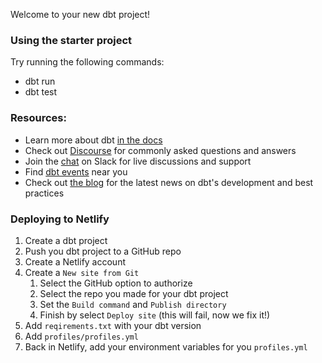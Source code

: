Welcome to your new dbt project!

### Using the starter project

Try running the following commands:
- dbt run
- dbt test


### Resources:
- Learn more about dbt [in the docs](https://docs.getdbt.com/docs/introduction)
- Check out [Discourse](https://discourse.getdbt.com/) for commonly asked questions and answers
- Join the [chat](http://slack.getdbt.com/) on Slack for live discussions and support
- Find [dbt events](https://events.getdbt.com) near you
- Check out [the blog](https://blog.getdbt.com/) for the latest news on dbt's development and best practices


### Deploying to Netlify
1. Create a dbt project
1. Push you dbt project to a GitHub repo
1. Create a Netlify account
1. Create a `New site from Git`
	1. Select the GitHub option to authorize
	1. Select the repo you made for your dbt project
	1. Set the `Build command` and `Publish directory`
	1. Finish by select `Deploy site` (this will fail, now we fix it!)
1. Add `reqirements.txt` with your dbt version
1. Add `profiles/profiles.yml`
1. Back in Netlify, add your environment variables for you `profiles.yml`


